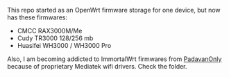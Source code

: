 This repo started as an OpenWrt firmware storage for one device, but now has these firmwares:
- CMCC RAX3000M/Me
- Cudy TR3000 128/256 mb
- Huasifei WH3000 / WH3000 Pro

Also, I am becoming addicted to ImmortalWrt firmwares from [PadavanOnly](https://github.com/padavanonly/immortalwrt-mt798x-6.6) because of proprietary Mediatek wifi drivers. Check the folder.
